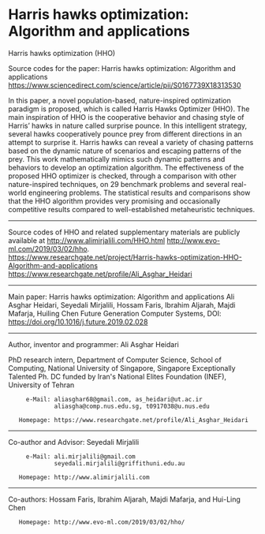 # Harris hawks optimization: Algorithm and applications 
Harris hawks optimization (HHO)   

Source codes for the paper: 
Harris hawks optimization: Algorithm and applications https://www.sciencedirect.com/science/article/pii/S0167739X18313530  

In this paper, a novel population-based, nature-inspired optimization paradigm is proposed, which is called Harris Hawks Optimizer (HHO). The main inspiration of HHO is the cooperative behavior and chasing style of Harris’ hawks in nature called surprise pounce. In this intelligent strategy, several hawks cooperatively pounce prey from different directions in an attempt to surprise it. Harris hawks can reveal a variety of chasing patterns based on the dynamic nature of scenarios and escaping patterns of the prey. This work mathematically mimics such dynamic patterns and behaviors to develop an optimization algorithm. The effectiveness of the proposed HHO optimizer is checked, through a comparison with other nature-inspired techniques, on 29 benchmark problems and several real-world engineering problems. The statistical results and comparisons show that the HHO algorithm provides very promising and occasionally competitive results compared to well-established metaheuristic techniques.  
 _____________________________________________________

Source codes of HHO and related supplementary materials are publicly available at 
http://www.alimirjalili.com/HHO.html 
http://www.evo-ml.com/2019/03/02/hho.  
https://www.researchgate.net/project/Harris-hawks-optimization-HHO-Algorithm-and-applications
https://www.researchgate.net/profile/Ali_Asghar_Heidari

 _____________________________________________________
Main paper:
 Harris hawks optimization: Algorithm and applications
 Ali Asghar Heidari, Seyedali Mirjalili, Hossam Faris, Ibrahim Aljarah, Majdi Mafarja, Huiling Chen
 Future Generation Computer Systems, 
 DOI: https://doi.org/10.1016/j.future.2019.02.028
  _____________________________________________________
  Author, inventor and programmer: Ali Asghar Heidari
  
  PhD research intern, Department of Computer Science, School of Computing, National University of Singapore, Singapore
  Exceptionally Talented Ph. DC funded by Iran's National Elites Foundation (INEF), University of Tehran

         e-Mail: aliasghar68@gmail.com, as_heidari@ut.ac.ir
                 aliasgha@comp.nus.edu.sg, t0917038@u.nus.edu

       Homepage: https://www.researchgate.net/profile/Ali_Asghar_Heidari  
 _____________________________________________________
  Co-author and Advisor: Seyedali Mirjalili

         e-Mail: ali.mirjalili@gmail.com
                 seyedali.mirjalili@griffithuni.edu.au

       Homepage: http://www.alimirjalili.com
 _____________________________________________________
  Co-authors: Hossam Faris, Ibrahim Aljarah, Majdi Mafarja, and Hui-Ling Chen

       Homepage: http://www.evo-ml.com/2019/03/02/hho/
